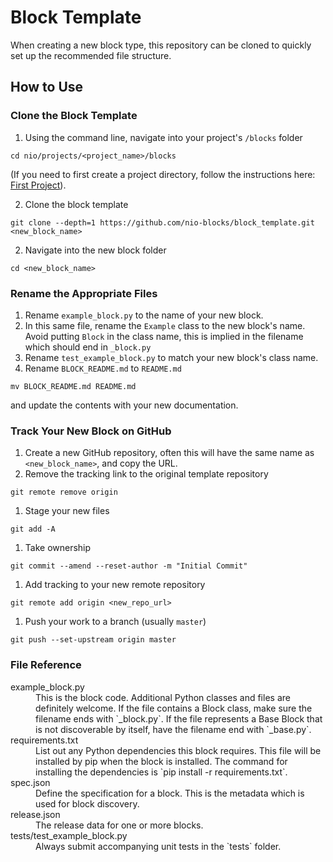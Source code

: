 # Block Template

When creating a new block type, this repository can be cloned to quickly set up the recommended file structure.

## How to Use

### Clone the Block Template

1. Using the command line, navigate into your project's `/blocks` folder

  `cd nio/projects/<project_name>/blocks`

  (If you need to first create a project directory, follow the instructions here: [First Project](https://docs.n.io/getting_started/locally.html#first-project)).

2. Clone the block template

  ```git clone --depth=1 https://github.com/nio-blocks/block_template.git <new_block_name>```

2. Navigate into the new block folder

  `cd <new_block_name>`

### Rename the Appropriate Files

1. Rename `example_block.py` to the name of your new block.
1. In this same file, rename the `Example` class to the new block's name. Avoid putting `Block` in the class name, this is implied in the filename which should end in `_block.py`
1. Rename `test_example_block.py` to match your new block's class name.
1. Rename `BLOCK_README.md` to `README.md`

  `mv BLOCK_README.md README.md`

  and update the contents with your new documentation.

### Track Your New Block on GitHub

1. Create a new GitHub repository, often this will have the same name as `<new_block_name>`, and copy the URL.
1. Remove the tracking link to the original template repository

  `git remote remove origin`

1. Stage your new files

  `git add -A`
1. Take ownership

  `git commit --amend --reset-author -m "Initial Commit"`
1. Add tracking to your new remote repository

  `git remote add origin <new_repo_url>`
1. Push your work to a branch (usually `master`)

  `git push --set-upstream origin master`

### File Reference

  <dt>example_block.py</dt>
  <dd>
    This is the block code. Additional Python classes and files are definitely welcome. If the file contains a Block class, make sure the filename ends with `_block.py`. If the file represents a Base Block that is not discoverable by itself, have the filename end with `_base.py`.
  </dd>

  <dt>requirements.txt</dt>
  <dd>
    List out any Python dependencies this block requires. This file will be installed by pip when the block is installed. The command for installing the dependencies is `pip install -r requirements.txt`.
  </dd>

  <dt>spec.json</dt>
  <dd>
    Define the specification for a block. This is the metadata which is used for block discovery.
  </dd>

  <dt>release.json</dt>
  <dd>
    The release data for one or more blocks.
  </dd>

  <dt>tests/test_example_block.py</dt>
  <dd>
    Always submit accompanying unit tests in the `tests` folder.
  </dd>
